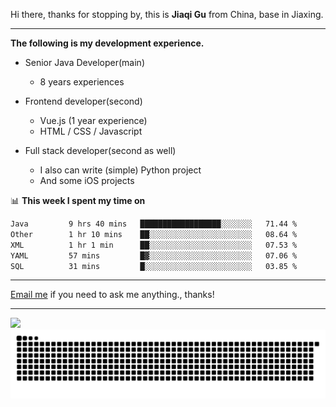 Hi there, thanks for stopping by, this is **Jiaqi Gu** from China, base in Jiaxing.

---

**The following is my development experience.**

- Senior Java Developer(main)
  - 8 years experiences

- Frontend developer(second)
  - Vue.js (1 year experience)
  - HTML / CSS / Javascript
  
- Full stack developer(second as well)
  - I also can write (simple) Python project
  - And some iOS projects

📊 **This week I spent my time on**
<!--START_SECTION:waka-->

```txt
Java         9 hrs 40 mins   ██████████████████░░░░░░░   71.44 %
Other        1 hr 10 mins    ██░░░░░░░░░░░░░░░░░░░░░░░   08.64 %
XML          1 hr 1 min      ██░░░░░░░░░░░░░░░░░░░░░░░   07.53 %
YAML         57 mins         █▓░░░░░░░░░░░░░░░░░░░░░░░   07.06 %
SQL          31 mins         █░░░░░░░░░░░░░░░░░░░░░░░░   03.85 %
```

<!--END_SECTION:waka-->

---

[Email me](mailto:htk2klwgr@mozmail.com?subject=Hiring_from_GitHub) if you need to ask me anything., thanks!

---

![]( https://visitor-badge.glitch.me/badge?page_id=githubgujiaqi)
![]( https://github.com/droid-Q/droid-Q/raw/output/github-contribution-grid-snake.svg#gh-dark-mode-only)
